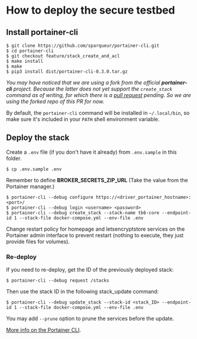 # How to deploy the secure testbed

## Install portainer-cli

```
$ git clone https://github.com/sparqueur/portainer-cli.git
$ cd portainer-cli
$ git checkout feature/stack_create_and_acl
$ make install
$ make
$ pip3 install dist/portainer-cli-0.3.0.tar.gz
```

*You may have noticed that we are using a fork from the official **portainer-cli** project. Because the latter does not yet support the `create_stack` command as of writing, for which there is a [pull request](https://github.com/Ilhasoft/portainer-cli/pull/5) pending. So we are using the forked repo of this PR for now.*

By default, the `portainer-cli` command will be installed in `~/.local/bin`, so make sure it's included in your `PATH` shell environment variable.

## Deploy the stack
Create a `.env` file (if you don't have it already) from `.env.sample` in this folder. 

```
$ cp .env.sample .env
```

Remember to define **BROKER_SECRETS_ZIP_URL** (Take the value from the Portainer manager.)

```
$ portainer-cli --debug configure https://<driver_portainer_hostname>:<port>/
$ portainer-cli --debug login <username> <password>
$ portainer-cli --debug create_stack --stack-name tb6-core --endpoint-id 1 --stack-file docker-compose.yml --env-file .env
```

Change restart policy for homepage and letsencryptstore services on the Portainer admin interface to prevent restart (nothing to execute, they just provide files for volumes).

### Re-deploy 
If you need to re-deploy, get the ID of the previously deployed stack:

```
$ portainer-cli --debug request /stacks
```

Then use the stack ID in the following stack_update command:

```
$ portainer-cli --debug update_stack --stack-id <stack_ID> --endpoint-id 1 --stack-file docker-compose.yml --env-file .env
```

You may add `--prune` option to prune the services before the update. 

[More info on the Portainer CLI](https://github.com/sparqueur/portainer-cli/tree/feature/stack_create_and_acl).
